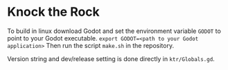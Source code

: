 # Knock the Rock

To build in linux download Godot and set the environment variable `GODOT` to point to your Godot executable.
```export GODOT=<path to your Godot application>```
Then run the script `make.sh` in the repository.

Version string and dev/release setting is done directly in `ktr/Globals.gd`.
